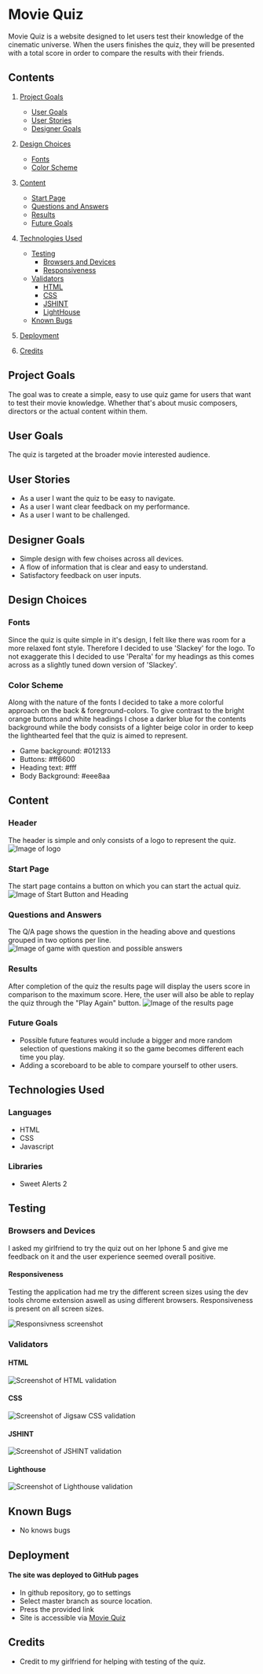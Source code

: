 # Movie Quiz
Movie Quiz is a website designed to let users test their knowledge of the cinematic universe. When the users finishes the quiz, they will be presented with a total score in order to compare the results with their friends.

## Contents
1. [Project Goals](#project-goals)
    - [User Goals](#user-goals)
    - [User Stories](#user-stories)
    - [Designer Goals](#designer-goals)
      
2. [Design Choices](#design-choices) 
    - [Fonts](#fonts)
    - [Color Scheme](#color-scheme)

3. [Content](#content)
    - [Start Page](#start-page)
    - [Questions and Answers](#questions-and-answers) 
    - [Results](#results)
    - [Future Goals](#future-goals)

4. [Technologies Used](#technologies-used)
    - [Testing](#testing)
        - [Browsers and Devices](#browsers-and-devices)
        - [Responsiveness](#responsiveness)
    - [Validators](#validators)
        - [HTML](#html)
        - [CSS](#css)
        - [JSHINT](#jshint)   
        - [LightHouse](#lighthouse)
    - [Known Bugs](#known-bugs)

 5. [Deployment](#deployment)

 6. [Credits](#credits)

## Project Goals
The goal was to create a simple, easy to use quiz game for users that want to test their movie knowledge. Whether that's about music composers, directors or the actual content within them.

## User Goals
The quiz is targeted at the broader movie interested audience.

## User Stories
- As a user I want the quiz to be easy to navigate.
- As a user I want clear feedback on my performance.
- As a user I want to be challenged.
  
## Designer Goals
- Simple design with few choises across all devices.
- A flow of information that is clear and easy to understand.
- Satisfactory feedback on user inputs.

## Design Choices
### Fonts
Since the quiz is quite simple in it's design, I felt like there was room for a more relaxed font style. 
Therefore I decided to use 'Slackey' for the logo. To not exaggerate this I decided to use
'Peralta' for my headings as this comes across as a slightly tuned down version of 'Slackey'.  

### Color Scheme
Along with the nature of the fonts I decided to take a more colorful approach on the back & foreground-colors. 
To give contrast to the bright orange buttons and white headings I chose a darker blue for the contents background while the body consists of a lighter beige color in order to
keep the lighthearted feel that the quiz is aimed to represent.

- Game background: #012133
- Buttons: #ff6600
- Heading text: #fff
- Body Background: #eee8aa

## Content
### Header
The header is simple and only consists of a logo to represent the quiz.
![Image of logo](docs/Header.JPG)

### Start Page
The start page contains a button on which you can start the actual quiz.
![Image of Start Button and Heading](docs/Onload.JPG)

### Questions and Answers
The Q/A page shows the question in the heading above and questions grouped in two options per line.
![Image of game with question and possible answers](docs/Q&A.JPG)

### Results
After completion of the quiz the results page will display the users score in comparison to the maximum score. Here, the user will also
be able to replay the quiz through the "Play Again" button.
![Image of the results page](docs/Result.JPG)

### Future Goals
- Possible future features would include a bigger and more random selection of questions making it so the game becomes different each time you play.
- Adding a scoreboard to be able to compare yourself to other users.

## Technologies Used
### Languages
- HTML
- CSS
- Javascript

### Libraries 
- Sweet Alerts 2

## Testing
### Browsers and Devices 

I asked my girlfriend to try the quiz out on her Iphone 5 and give me feedback on it and the user experience seemed overall positive.

#### Responsiveness

Testing the application had me try the different screen sizes using the dev tools chrome extension aswell as using different browsers. Responsiveness is present on all screen sizes.

![Responsivness screenshot](docs/Responsive.JPG)

### Validators
  
  #### HTML
  
  ![Screenshot of HTML validation](docs/HTML-validation.JPG)
  
  #### CSS
  
  ![Screenshot of Jigsaw CSS validation](docs/Jigsaw.JPG)
  
  #### JSHINT
  
  ![Screenshot of JSHINT validation](docs/JShint.JPG)

  #### Lighthouse

  ![Screenshot of Lighthouse validation](docs/Lighthouse.JPG)

## Known Bugs
- No knows bugs

## Deployment
#### The site was deployed to GitHub pages
- In github repository, go to settings
- Select master branch as source location.
- Press the provided link
- Site is accessible via [Movie Quiz](https://ksson96.github.io/game-quiz/)
  
## Credits 
- Credit to my girlfriend for helping with testing of the quiz.

